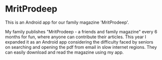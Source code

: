 # MritProdeep
This is an Android app for our family magazine 'MritProdeep'. 

My family publishes "MritProdeep - a friends and family magazine" every 6 months for fun, where anyone can contribute their articles. This year I expanded it as an Android app considering the difficulty faced by seniors on searching and opening the pdf from email in slow internet regions. They can easily download and read the magazine using my app.
